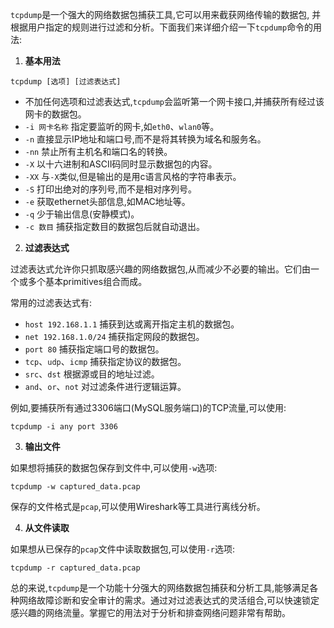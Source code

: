 `tcpdump`是一个强大的网络数据包捕获工具,它可以用来截获网络传输的数据包, 并根据用户指定的规则进行过滤和分析。下面我们来详细介绍一下`tcpdump`命令的用法:

1. **基本用法**

```
tcpdump [选项] [过滤表达式]
```

- 不加任何选项和过滤表达式,`tcpdump`会监听第一个网卡接口,并捕获所有经过该网卡的数据包。
- `-i 网卡名称` 指定要监听的网卡,如`eth0`、`wlan0`等。
- `-n` 直接显示IP地址和端口号,而不是将其转换为域名和服务名。
- `-nn` 禁止所有主机名和端口名的转换。
- `-X` 以十六进制和ASCII码同时显示数据包的内容。
- `-XX` 与`-X`类似,但是输出的是用c语言风格的字符串表示。
- `-S` 打印出绝对的序列号,而不是相对序列号。
- `-e` 获取ethernet头部信息,如MAC地址等。
- `-q` 少于输出信息(安静模式)。
- `-c 数目` 捕获指定数目的数据包后就自动退出。

2. **过滤表达式**

过滤表达式允许你只抓取感兴趣的网络数据包,从而减少不必要的输出。它们由一个或多个基本primitives组合而成。

常用的过滤表达式有:

- `host 192.168.1.1` 捕获到达或离开指定主机的数据包。
- `net 192.168.1.0/24` 捕获指定网段的数据包。
- `port 80` 捕获指定端口号的数据包。
- `tcp`、`udp`、`icmp` 捕获指定协议的数据包。
- `src`、`dst` 根据源或目的地址过滤。
- `and`、`or`、`not` 对过滤条件进行逻辑运算。

例如,要捕获所有通过3306端口(MySQL服务端口)的TCP流量,可以使用:

```
tcpdump -i any port 3306
```

3. **输出文件**

如果想将捕获的数据包保存到文件中,可以使用`-w`选项:

```
tcpdump -w captured_data.pcap
```

保存的文件格式是`pcap`,可以使用Wireshark等工具进行离线分析。

4. **从文件读取**

如果想从已保存的`pcap`文件中读取数据包,可以使用`-r`选项:

```
tcpdump -r captured_data.pcap
```

总的来说,`tcpdump`是一个功能十分强大的网络数据包捕获和分析工具,能够满足各种网络故障诊断和安全审计的需求。通过对过滤表达式的灵活组合,可以快速锁定感兴趣的网络流量。掌握它的用法对于分析和排查网络问题非常有帮助。